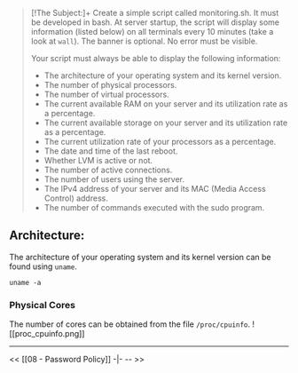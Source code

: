 
> [!The Subject:]+
> Create a simple script called monitoring.sh. It must be developed in bash. At server startup, the script will display some information (listed below) on all terminals every 10 minutes (take a look at `wall`). The banner is optional. No error must be visible. 
> 
> Your script must always be able to display the following information: 
> - The architecture of your operating system and its kernel version. 
> - The number of physical processors. 
> - The number of virtual processors. 
> - The current available RAM on your server and its utilization rate as a percentage. 
> - The current available storage on your server and its utilization rate as a percentage. 
> - The current utilization rate of your processors as a percentage. 
> - The date and time of the last reboot. 
> - Whether LVM is active or not. 
> - The number of active connections. 
> - The number of users using the server. 
> - The IPv4 address of your server and its MAC (Media Access Control) address. 
> - The number of commands executed with the sudo program.


## Architecture:
The architecture of your operating system and its kernel version can be found using `uname`.

`uname -a`

### Physical Cores
The number of cores can be obtained from the file `/proc/cpuinfo`. 
![[proc_cpuinfo.png]]



---
<<  [[08 - Password Policy]] -|-  -- >>